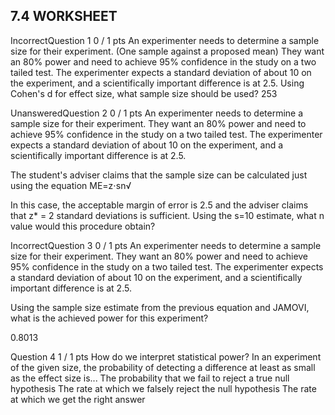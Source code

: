 ## 7.4 WORKSHEET

IncorrectQuestion 1
0 / 1 pts
An experimenter needs to determine a sample size for their experiment. (One sample against a proposed mean)
They want an 80% power and need to achieve 95% confidence in the study
on a two tailed test.  The experimenter expects a standard deviation of about 10
on the experiment, and a scientifically important difference is at 2.5.
Using Cohen's d for effect size, what sample size should be used?
253

UnansweredQuestion 2
0 / 1 pts
An experimenter needs to determine a sample size for their experiment.
They want an 80% power and need to achieve 95% confidence in the study
on a two tailed test. The experimenter expects a standard deviation of about 10
on the experiment, and a scientifically important difference is at 2.5.

The student's adviser claims that the sample size can be calculated just using the equation ME=z⋅sn√

In this case, the acceptable margin of error is 2.5 and the adviser claims that z* = 2 standard deviations is sufficient.
Using the s=10 estimate, what n value would this procedure obtain?


IncorrectQuestion 3
0 / 1 pts
An experimenter needs to determine a sample size for their experiment.
They want an 80% power and need to achieve 95% confidence in the study
on a two tailed test. The experimenter expects a standard deviation of about 10
on the experiment, and a scientifically important difference is at 2.5.

Using the sample size estimate from the previous equation and JAMOVI,
what is the achieved power for this experiment?

0.8013

Question 4
1 / 1 pts
How do we interpret statistical power?
  In an experiment of the given size, the probability of detecting a difference at least as small as the effect size is...
  The probability that we fail to reject a true null hypothesis
  The rate at which we falsely reject the null hypothesis
  The rate at which we get the right answer 
